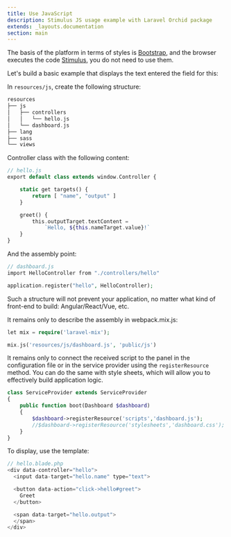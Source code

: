 ```yaml
---
title: Use JavaScript
description: Stimulus JS usage example with Laravel Orchid package
extends: _layouts.documentation
section: main
---
```


The basis of the platform in terms of styles is [Bootstrap](http://getbootstrap.com/), and the browser executes the code [Stimulus](https://stimulusjs.org/), you do not need to use them.

Let's build a basic example that displays the text entered the field for this:

In `resources/js`, create the following structure:

```php
resources
├── js
│   ├── controllers
│   │   └── hello.js
│   └── dashboard.js
├── lang
├── sass
└── views
```

Controller class with the following content:

```php
// hello.js
export default class extends window.Controller {

    static get targets() {
        return [ "name", "output" ]
    }

    greet() {
        this.outputTarget.textContent =
            `Hello, ${this.nameTarget.value}!`
    }
}
```

And the assembly point:

```php
// dashboard.js
import HelloController from "./controllers/hello"

application.register("hello", HelloController);
```

Such a structure will not prevent your application, no matter what kind of front-end to build: Angular/React/Vue, etc.

It remains only to describe the assembly in webpack.mix.js:

```php
let mix = require('laravel-mix');

mix.js('resources/js/dashboard.js', 'public/js')
```

It remains only to connect the received script to the panel in the configuration file or in the service provider using the `registerResource` method. You can do the same with style sheets, which will allow you to effectively build application logic.

```php
class ServiceProvider extends ServiceProvider
{
    public function boot(Dashboard $dashboard)
    {
        $dashboard->registerResource('scripts','dashboard.js');
        //$dashboard->registerResource('stylesheets','dashboard.css');
    }
}
```

To display, use the template:

```php
// hello.blade.php
<div data-controller="hello">
  <input data-target="hello.name" type="text">

  <button data-action="click->hello#greet">
    Greet
  </button>

  <span data-target="hello.output">
  </span>
</div>
```
